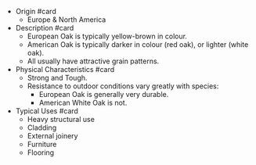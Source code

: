 - Origin #card
	- Europe & North America
- Description #card
	- European Oak is typically yellow-brown in colour.
	- American Oak is typically darker in colour (red oak), or lighter (white oak).
	- All usually have attractive grain patterns.
- Physical Characteristics #card
	- Strong and Tough.
	- Resistance to outdoor conditions vary greatly with species:
		- European Oak is generally very durable.
		- American White Oak is not.
- Typical Uses #card
	- Heavy structural use
	- Cladding
	- External joinery
	- Furniture
	- Flooring